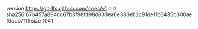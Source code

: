 version https://git-lfs.github.com/spec/v1
oid sha256:67b457a894cc67b3f98fd98d833ea6e383eb2c91de11b3435b300aef9dcb71f1
size 1041
